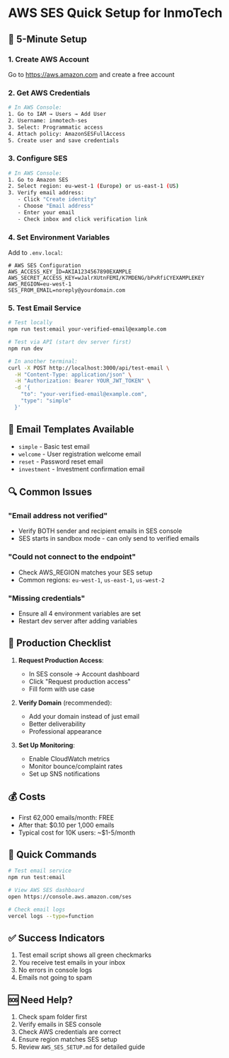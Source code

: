 # AWS SES Quick Setup for InmoTech

## 🚀 5-Minute Setup

### 1. Create AWS Account
Go to https://aws.amazon.com and create a free account

### 2. Get AWS Credentials

```bash
# In AWS Console:
1. Go to IAM → Users → Add User
2. Username: inmotech-ses
3. Select: Programmatic access
4. Attach policy: AmazonSESFullAccess
5. Create user and save credentials
```

### 3. Configure SES

```bash
# In AWS Console:
1. Go to Amazon SES
2. Select region: eu-west-1 (Europe) or us-east-1 (US)
3. Verify email address:
   - Click "Create identity"
   - Choose "Email address"
   - Enter your email
   - Check inbox and click verification link
```

### 4. Set Environment Variables

Add to `.env.local`:

```env
# AWS SES Configuration
AWS_ACCESS_KEY_ID=AKIA1234567890EXAMPLE
AWS_SECRET_ACCESS_KEY=wJalrXUtnFEMI/K7MDENG/bPxRfiCYEXAMPLEKEY
AWS_REGION=eu-west-1
SES_FROM_EMAIL=noreply@yourdomain.com
```

### 5. Test Email Service

```bash
# Test locally
npm run test:email your-verified-email@example.com

# Test via API (start dev server first)
npm run dev

# In another terminal:
curl -X POST http://localhost:3000/api/test-email \
  -H "Content-Type: application/json" \
  -H "Authorization: Bearer YOUR_JWT_TOKEN" \
  -d '{
    "to": "your-verified-email@example.com",
    "type": "simple"
  }'
```

## 📧 Email Templates Available

- `simple` - Basic test email
- `welcome` - User registration welcome email
- `reset` - Password reset email
- `investment` - Investment confirmation email

## 🔍 Common Issues

### "Email address not verified"
- Verify BOTH sender and recipient emails in SES console
- SES starts in sandbox mode - can only send to verified emails

### "Could not connect to the endpoint"
- Check AWS_REGION matches your SES setup
- Common regions: `eu-west-1`, `us-east-1`, `us-west-2`

### "Missing credentials"
- Ensure all 4 environment variables are set
- Restart dev server after adding variables

## 🚦 Production Checklist

1. **Request Production Access**:
   - In SES console → Account dashboard
   - Click "Request production access"
   - Fill form with use case

2. **Verify Domain** (recommended):
   - Add your domain instead of just email
   - Better deliverability
   - Professional appearance

3. **Set Up Monitoring**:
   - Enable CloudWatch metrics
   - Monitor bounce/complaint rates
   - Set up SNS notifications

## 💰 Costs

- First 62,000 emails/month: FREE
- After that: $0.10 per 1,000 emails
- Typical cost for 10K users: ~$1-5/month

## 🎯 Quick Commands

```bash
# Test email service
npm run test:email

# View AWS SES dashboard
open https://console.aws.amazon.com/ses

# Check email logs
vercel logs --type=function
```

## ✅ Success Indicators

1. Test email script shows all green checkmarks
2. You receive test emails in your inbox
3. No errors in console logs
4. Emails not going to spam

## 🆘 Need Help?

1. Check spam folder first
2. Verify emails in SES console
3. Check AWS credentials are correct
4. Ensure region matches SES setup
5. Review `AWS_SES_SETUP.md` for detailed guide